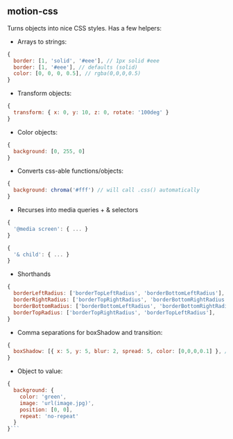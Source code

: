 ## motion-css

Turns objects into nice CSS styles. Has a few helpers:

- Arrays to strings:
```js
{
  border: [1, 'solid', '#eee'], // 1px solid #eee
  border: [1, '#eee'], // defaults (solid)
  color: [0, 0, 0, 0.5], // rgba(0,0,0,0.5)
}
```
- Transform objects:
```js
{
  transform: { x: 0, y: 10, z: 0, rotate: '100deg' }
}
```

- Color objects:
```js
{
  background: [0, 255, 0]
}
```

- Converts css-able functions/objects:
```js
{
  background: chroma('#fff') // will call .css() automatically
}
```

- Recurses into media queries + & selectors
```js
{
  '@media screen': { ... }
}
```

```js
{
  '& child': { ... }
}
```

- Shorthands
```js
{
  borderLeftRadius: ['borderTopLeftRadius', 'borderBottomLeftRadius'],
  borderRightRadius: ['borderTopRightRadius', 'borderBottomRightRadius'],
  borderBottomRadius: ['borderBottomLeftRadius', 'borderBottomRightRadius'],
  borderTopRadius: ['borderTopRightRadius', 'borderTopLeftRadius'],
}
```
- Comma separations for boxShadow and transition:
```js
{
  boxShadow: [{ x: 5, y: 5, blur: 2, spread: 5, color: [0,0,0,0.1] }, /* ... */]
}
```

- Object to value:
```js
{
  background: {
    color: 'green',
    image: 'url(image.jpg)',
    position: [0, 0],
    repeat: 'no-repeat'
  }
}```
